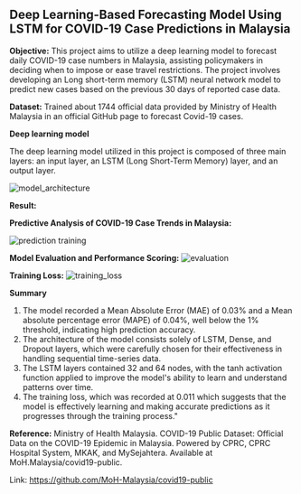 ## Deep Learning-Based Forecasting Model Using LSTM for COVID-19 Case Predictions in Malaysia

**Objective:**
This project aims to utilize a deep learning model to forecast daily COVID-19 case numbers in Malaysia, assisting policymakers in deciding when to impose or ease travel restrictions. The project involves developing an Long short-term memory (LSTM) neural network model to predict new cases based on the previous 30 days of reported case data.

**Dataset:**
Trained about 1744 official data provided by Ministry of Health Malaysia in an official GitHub page to forecast Covid-19 cases.

**Deep learning model**

The deep learning model utilized in this project is composed of three main layers: an input layer, an LSTM (Long Short-Term Memory) layer, and an output layer. 

![model_architecture](https://github.com/user-attachments/assets/74091a2c-2a61-46ba-b382-07f4104ebba6)


**Result:**

**Predictive Analysis of COVID-19 Case Trends in Malaysia:**

![prediction training](https://github.com/user-attachments/assets/1de6ca1f-bb63-4768-8cea-219f5549ed7a)

**Model Evaluation and Performance Scoring:**
![evaluation](https://github.com/user-attachments/assets/b6a06286-499d-4675-8efa-c7d6b71b7338)

**Training Loss:**
![training_loss](https://github.com/user-attachments/assets/aa36c630-3352-4e4b-a22f-74f08e81860c)

**Summary**

1) The model recorded a Mean Absolute Error (MAE) of 0.03% and a Mean absolute percentage error (MAPE) of 0.04%, well below the 1% threshold, indicating high prediction accuracy.
2) The architecture of the model consists solely of LSTM, Dense, and Dropout layers, which were carefully chosen for their effectiveness in handling sequential time-series data.
3) The LSTM layers contained 32 and 64 nodes, with the tanh activation function applied to improve the model's ability to learn and understand patterns over time.
4) The training loss, which was recorded at 0.011 which suggests that the model is effectively learning and making accurate predictions as it progresses through the training process."

**Reference:** 
Ministry of Health Malaysia. COVID-19 Public Dataset: Official Data on the COVID-19 Epidemic in Malaysia. Powered by CPRC, CPRC Hospital System, MKAK, and MySejahtera. Available at MoH.Malaysia/covid19-public.

Link: https://github.com/MoH-Malaysia/covid19-public
